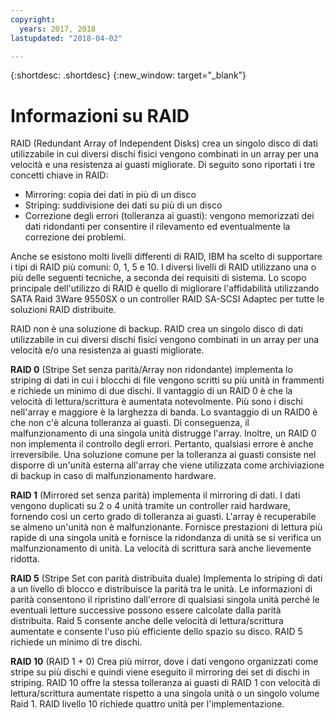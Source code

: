 ```yaml
---
copyright:
  years: 2017, 2018
lastupdated: "2018-04-02"

---
```


{:shortdesc: .shortdesc}
{:new_window: target="_blank"}

# Informazioni su RAID

RAID (Redundant Array of Independent Disks) crea un singolo disco di dati utilizzabile in cui diversi dischi fisici vengono combinati in un array per una velocità e una resistenza ai guasti migliorate. Di seguito sono riportati i tre concetti chiave in RAID:
* Mirroring: copia dei dati in più di un disco
* Striping: suddivisione dei dati su più di un disco
* Correzione degli errori (tolleranza ai guasti): vengono memorizzati dei dati ridondanti per consentire il rilevamento ed eventualmente la correzione dei problemi.

Anche se esistono molti livelli differenti di RAID, IBM ha scelto di supportare i tipi di RAID più comuni: 0, 1, 5 e 10. I diversi livelli di RAID utilizzano una o più delle seguenti tecniche, a seconda dei requisiti di sistema. Lo scopo principale dell'utilizzo di RAID è quello di migliorare l'affidabilità utilizzando SATA Raid 3Ware 9550SX o un controller RAID SA-SCSI Adaptec per tutte le soluzioni RAID distribuite.

RAID non è una soluzione di backup.  RAID crea un singolo disco di dati utilizzabile in cui diversi dischi fisici vengono combinati in un array per una velocità e/o una resistenza ai guasti migliorate.


**RAID 0** (Stripe Set senza parità/Array non ridondante) implementa lo striping di dati in cui i blocchi di file vengono scritti su più unità in frammenti e richiede un minimo di due dischi. Il vantaggio di un RAID 0 è che la velocità di lettura/scrittura è aumentata notevolmente. Più sono i dischi nell'array e maggiore è la larghezza di banda. Lo svantaggio di un RAID0 è che non c'è alcuna tolleranza ai guasti. Di conseguenza, il malfunzionamento di una singola unità distrugge l'array. Inoltre, un RAID 0 non implementa il controllo degli errori. Pertanto, qualsiasi errore è anche irreversibile. Una soluzione comune per la tolleranza ai guasti consiste nel disporre di un'unità esterna all'array che viene utilizzata come archiviazione di backup in caso di malfunzionamento hardware.

**RAID 1** (Mirrored set senza parità) implementa il mirroring di dati. I dati vengono duplicati su 2 o 4 unità tramite un controller raid hardware, fornendo così un certo grado di tolleranza ai guasti. L'array è recuperabile se almeno un'unità non è malfunzionante. Fornisce prestazioni di lettura più rapide di una singola unità e fornisce la ridondanza di unità se si verifica un malfunzionamento di unità. La velocità di scrittura sarà anche lievemente ridotta.

**RAID 5** (Stripe Set con parità distribuita duale) Implementa lo striping di dati a un livello di blocco e distribuisce la parità tra le unità. Le informazioni di parità consentono il ripristino dall'errore di qualsiasi singola unità perché le eventuali letture successive possono essere calcolate dalla parità distribuita. Raid 5 consente anche delle velocità di lettura/scrittura aumentate e consente l'uso più efficiente dello spazio su disco. RAID 5 richiede un minimo di tre dischi.

**RAID 10** (RAID 1 + 0) Crea più mirror, dove i dati vengono organizzati come stripe su più dischi e quindi viene eseguito il mirroring dei set di dischi in striping. RAID 10 offre la stessa tolleranza ai guasti di RAID 1 con velocità di lettura/scrittura aumentate rispetto a una singola unità o un singolo volume Raid 1. RAID livello 10 richiede quattro unità per l'implementazione.

